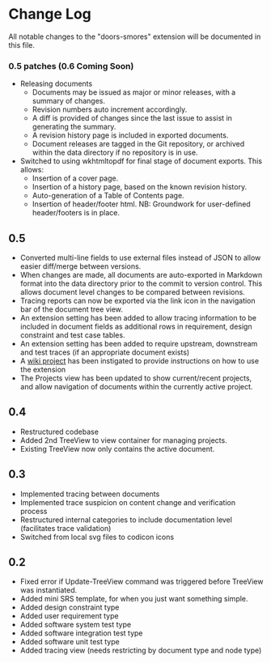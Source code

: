 # Change Log

All notable changes to the "doors-smores" extension will be documented in this file.

### 0.5 patches (0.6 Coming Soon)
- Releasing documents
  - Documents may be issued as major or minor releases, with a summary of changes. 
  - Revision numbers auto increment accordingly.
  - A diff is provided of changes since the last issue to assist in generating the summary.
  - A revision history page is included in exported documents.
  - Document releases are tagged in the Git repository, or archived within the data directory if no repository is in use.
- Switched to using wkhtmltopdf for final stage of document exports. This allows:
  - Insertion of a cover page.
  - Insertion of a history page, based on the known revision history.
  - Auto-generation of a Table of Contents page.
  - Insertion of header/footer html. NB: Groundwork for user-defined header/footers is in place.

## 0.5
- Converted multi-line fields to use external files instead of JSON to allow easier diff/merge between versions.
- When changes are made, all documents are auto-exported in Markdown format into the data directory prior to the commit to version control. This allows document level changes to be compared between revisions.
- Tracing reports can now be exported via the link icon in the navigation bar of the document tree view.
- An extension setting has been added to allow tracing information to be included in document fields as additional rows in requirement, design constraint and test case tables.
- An extension setting has been added to require upstream, downstream and test traces (if an appropriate document exists)
- A [wiki project](https://github.com/Niflheim-uk/Doors-Smores-Docs) has been instigated to provide instructions on how to use the extension
- The Projects view has been updated to show current/recent projects, and allow navigation of documents within the currently active project.


## 0.4
- Restructured codebase
- Added 2nd TreeView to view container for managing projects. 
- Existing TreeView now only contains the active document.

## 0.3
- Implemented tracing between documents
- Implemented trace suspicion on content change and verification process
- Restructured internal categories to include documentation level (facilitates trace validation)
- Switched from local svg files to codicon icons

## 0.2

- Fixed error if Update-TreeView command was triggered before TreeView was instantiated.
- Added mini SRS template, for when you just want something simple.
- Added design constraint type
- Added user requirement type
- Added software system test type
- Added software integration test type
- Added software unit test type
- Added tracing view (needs restricting by document type and node type)